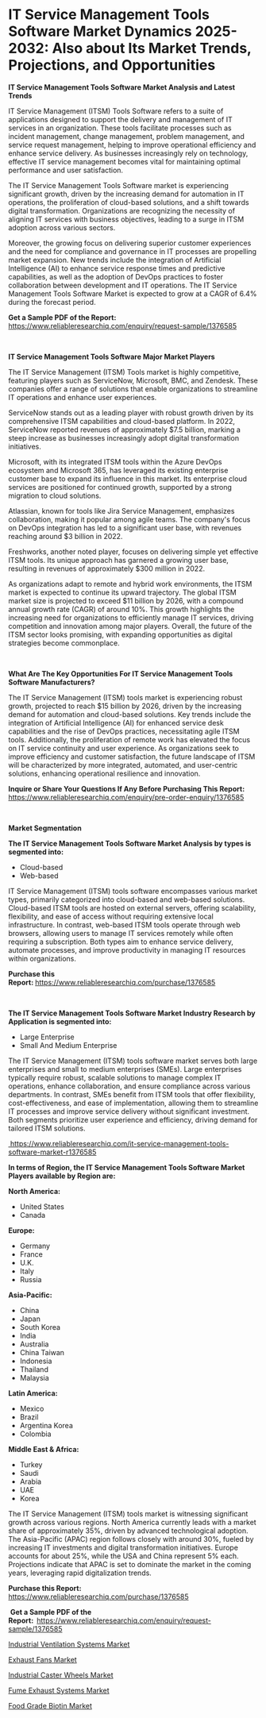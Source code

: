 <p><h1>IT Service Management Tools Software Market Dynamics 2025-2032: Also about Its Market Trends, Projections, and Opportunities</h1></p><p><strong>IT Service Management Tools Software Market Analysis and Latest Trends</strong></p>
<p><p>IT Service Management (ITSM) Tools Software refers to a suite of applications designed to support the delivery and management of IT services in an organization. These tools facilitate processes such as incident management, change management, problem management, and service request management, helping to improve operational efficiency and enhance service delivery. As businesses increasingly rely on technology, effective IT service management becomes vital for maintaining optimal performance and user satisfaction.</p><p>The IT Service Management Tools Software market is experiencing significant growth, driven by the increasing demand for automation in IT operations, the proliferation of cloud-based solutions, and a shift towards digital transformation. Organizations are recognizing the necessity of aligning IT services with business objectives, leading to a surge in ITSM adoption across various sectors.</p><p>Moreover, the growing focus on delivering superior customer experiences and the need for compliance and governance in IT processes are propelling market expansion. New trends include the integration of Artificial Intelligence (AI) to enhance service response times and predictive capabilities, as well as the adoption of DevOps practices to foster collaboration between development and IT operations. The IT Service Management Tools Software Market is expected to grow at a CAGR of 6.4% during the forecast period.</p></p>
<p><strong>Get a Sample PDF of the Report:&nbsp;</strong> <a href="https://www.reliableresearchiq.com/enquiry/request-sample/1376585?utm_campaign=3519&utm_medium=2&utm_source=Github&utm_content=ia&utm_term=28032025&utm_id=it-service-management-tools-software">https://www.reliableresearchiq.com/enquiry/request-sample/1376585</a></p>
<p>&nbsp;</p>
<p><strong>IT Service Management Tools Software Major Market Players</strong></p>
<p><p>The IT Service Management (ITSM) Tools market is highly competitive, featuring players such as ServiceNow, Microsoft, BMC, and Zendesk. These companies offer a range of solutions that enable organizations to streamline IT operations and enhance user experiences.</p><p>ServiceNow stands out as a leading player with robust growth driven by its comprehensive ITSM capabilities and cloud-based platform. In 2022, ServiceNow reported revenues of approximately $7.5 billion, marking a steep increase as businesses increasingly adopt digital transformation initiatives.</p><p>Microsoft, with its integrated ITSM tools within the Azure DevOps ecosystem and Microsoft 365, has leveraged its existing enterprise customer base to expand its influence in this market. Its enterprise cloud services are positioned for continued growth, supported by a strong migration to cloud solutions.</p><p>Atlassian, known for tools like Jira Service Management, emphasizes collaboration, making it popular among agile teams. The company's focus on DevOps integration has led to a significant user base, with revenues reaching around $3 billion in 2022.</p><p>Freshworks, another noted player, focuses on delivering simple yet effective ITSM tools. Its unique approach has garnered a growing user base, resulting in revenues of approximately $300 million in 2022.</p><p>As organizations adapt to remote and hybrid work environments, the ITSM market is expected to continue its upward trajectory. The global ITSM market size is projected to exceed $11 billion by 2026, with a compound annual growth rate (CAGR) of around 10%. This growth highlights the increasing need for organizations to efficiently manage IT services, driving competition and innovation among major players. Overall, the future of the ITSM sector looks promising, with expanding opportunities as digital strategies become commonplace.</p></p>
<p>&nbsp;</p>
<p><strong>What Are The Key Opportunities For IT Service Management Tools Software Manufacturers?</strong></p>
<p><p>The IT Service Management (ITSM) tools market is experiencing robust growth, projected to reach $15 billion by 2026, driven by the increasing demand for automation and cloud-based solutions. Key trends include the integration of Artificial Intelligence (AI) for enhanced service desk capabilities and the rise of DevOps practices, necessitating agile ITSM tools. Additionally, the proliferation of remote work has elevated the focus on IT service continuity and user experience. As organizations seek to improve efficiency and customer satisfaction, the future landscape of ITSM will be characterized by more integrated, automated, and user-centric solutions, enhancing operational resilience and innovation.</p></p>
<p><strong>Inquire or Share Your Questions If Any Before Purchasing This Report:</strong> <a href="https://www.reliableresearchiq.com/enquiry/pre-order-enquiry/1376585?utm_campaign=3519&utm_medium=2&utm_source=Github&utm_content=ia&utm_term=28032025&utm_id=it-service-management-tools-software">https://www.reliableresearchiq.com/enquiry/pre-order-enquiry/1376585</a></p>
<p>&nbsp;</p>
<p><strong>Market Segmentation</strong></p>
<p><strong>The IT Service Management Tools Software Market Analysis by types is segmented into:</strong></p>
<p><ul><li>Cloud-based</li><li>Web-based</li></ul></p>
<p><p>IT Service Management (ITSM) tools software encompasses various market types, primarily categorized into cloud-based and web-based solutions. Cloud-based ITSM tools are hosted on external servers, offering scalability, flexibility, and ease of access without requiring extensive local infrastructure. In contrast, web-based ITSM tools operate through web browsers, allowing users to manage IT services remotely while often requiring a subscription. Both types aim to enhance service delivery, automate processes, and improve productivity in managing IT resources within organizations.</p></p>
<p><strong>Purchase this Report:&nbsp;</strong><a href="https://www.reliableresearchiq.com/purchase/1376585?utm_campaign=3519&utm_medium=2&utm_source=Github&utm_content=ia&utm_term=28032025&utm_id=it-service-management-tools-software">https://www.reliableresearchiq.com/purchase/1376585</a></p>
<p>&nbsp;</p>
<p><strong>The IT Service Management Tools Software Market Industry Research by Application is segmented into:</strong></p>
<p><ul><li>Large Enterprise</li><li>Small And Medium Enterprise</li></ul></p>
<p><p>The IT Service Management (ITSM) tools software market serves both large enterprises and small to medium enterprises (SMEs). Large enterprises typically require robust, scalable solutions to manage complex IT operations, enhance collaboration, and ensure compliance across various departments. In contrast, SMEs benefit from ITSM tools that offer flexibility, cost-effectiveness, and ease of implementation, allowing them to streamline IT processes and improve service delivery without significant investment. Both segments prioritize user experience and efficiency, driving demand for tailored ITSM solutions.</p></p>
<p><a href="https://www.reliableresearchiq.com/it-service-management-tools-software-market-r1376585?utm_campaign=3519&utm_medium=2&utm_source=Github&utm_content=ia&utm_term=28032025&utm_id=it-service-management-tools-software">&nbsp;https://www.reliableresearchiq.com/it-service-management-tools-software-market-r1376585</a></p>
<p><strong>In terms of Region, the IT Service Management Tools Software Market Players available by Region are:</strong></p>
<p>
    <p> <strong> North America: </strong>
        <ul>
            <li>United States</li>
            <li>Canada</li>
        </ul>
        </p> 
    <p> <strong> Europe: </strong>
        <ul>
            <li>Germany</li>
            <li>France</li>
            <li>U.K.</li>
            <li>Italy</li>
            <li>Russia</li>
        </ul>
        </p> 
    <p> <strong> Asia-Pacific: </strong>
        <ul>
            <li>China</li>
            <li>Japan</li>
            <li>South Korea</li>
            <li>India</li>
            <li>Australia</li>
            <li>China Taiwan</li>
            <li>Indonesia</li>
            <li>Thailand</li>
            <li>Malaysia</li>
        </ul>
        </p> 
    <p> <strong> Latin America: </strong>
        <ul>
            <li>Mexico</li>
            <li>Brazil</li>
            <li>Argentina Korea</li>
            <li>Colombia</li>
        </ul>
        </p> 
    <p> <strong> Middle East & Africa: </strong>
        <ul>
            <li>Turkey</li>
            <li>Saudi</li>
            <li>Arabia</li>
            <li>UAE</li>
            <li>Korea</li>
        </ul>
    </p>
    </p>
<p><p>The IT Service Management (ITSM) tools market is witnessing significant growth across various regions. North America currently leads with a market share of approximately 35%, driven by advanced technological adoption. The Asia-Pacific (APAC) region follows closely with around 30%, fueled by increasing IT investments and digital transformation initiatives. Europe accounts for about 25%, while the USA and China represent 5% each. Projections indicate that APAC is set to dominate the market in the coming years, leveraging rapid digitalization trends.</p></p>
<p><strong>Purchase this Report: </strong><a href="https://www.reliableresearchiq.com/purchase/1376585?utm_campaign=3519&utm_medium=2&utm_source=Github&utm_content=ia&utm_term=28032025&utm_id=it-service-management-tools-software">https://www.reliableresearchiq.com/purchase/1376585</a></p>
<p>&nbsp;<strong>Get a Sample PDF of the Report:&nbsp;&nbsp;</strong><a href="https://www.reliableresearchiq.com/enquiry/request-sample/1376585?utm_campaign=3519&utm_medium=2&utm_source=Github&utm_content=ia&utm_term=28032025&utm_id=it-service-management-tools-software">https://www.reliableresearchiq.com/enquiry/request-sample/1376585</a></p>
<p><strong></strong></p>
<p><p><a href="https://www.linkedin.com/pulse/industrial-ventilation-systems-value-chain-analysis-from-ycite?utm_campaign=3519&utm_medium=2&utm_source=Github&utm_content=ia&utm_term=28032025&utm_id=it-service-management-tools-software">Industrial Ventilation Systems Market</a></p><p><a href="https://www.linkedin.com/pulse/strategic-roadmap-global-exhaust-fans-market-insights-opportunities-grcee?utm_campaign=3519&utm_medium=2&utm_source=Github&utm_content=ia&utm_term=28032025&utm_id=it-service-management-tools-software">Exhaust Fans Market</a></p><p><a href="https://www.linkedin.com/pulse/assessment-industrial-caster-wheels-market-scope-markets-size-tt8te?utm_campaign=3519&utm_medium=2&utm_source=Github&utm_content=ia&utm_term=28032025&utm_id=it-service-management-tools-software">Industrial Caster Wheels Market</a></p><p><a href="https://www.linkedin.com/pulse/how-new-trends-shaping-fume-exhaust-systems-market-134-cagr-4xzye?utm_campaign=3519&utm_medium=2&utm_source=Github&utm_content=ia&utm_term=28032025&utm_id=it-service-management-tools-software">Fume Exhaust Systems Market</a></p><p><a href="https://github.com/sanokdagada01/Market-Research-Report-List-1/blob/main/food-grade-biotin-market.md?utm_campaign=3519&utm_medium=2&utm_source=Github&utm_content=ia&utm_term=28032025&utm_id=it-service-management-tools-software">Food Grade Biotin Market</a></p></p>